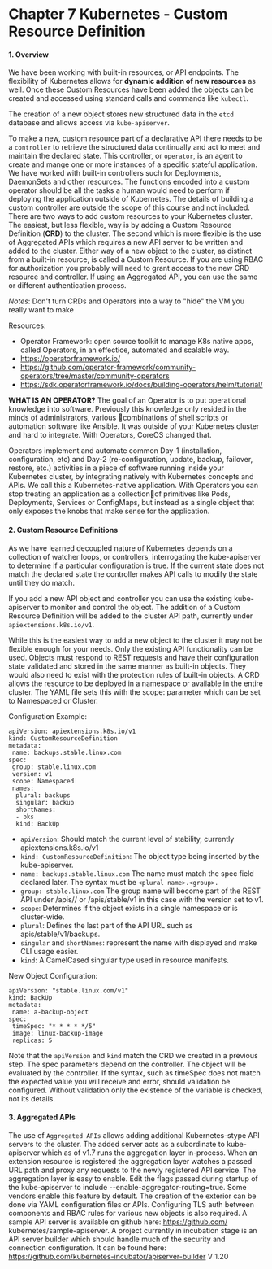 # Chapter 7 Kubernetes - Custom Resource Definition


#### 1. Overview
We have been working with built-in resources, or API endpoints. The flexibility of Kubernetes allows for **dynamic addition of
new resources** as well. Once these Custom Resources have been added the objects can be created and accessed using
standard calls and commands like `kubectl`.

The creation of a new object stores new structured data in the `etcd` database and
allows access via `kube-apiserver`.

To make a new, custom resource part of a declarative API there needs to be a `controller` to retrieve the structured data
continually and act to meet and maintain the declared state. This controller, or `operator`, is an agent to create and mange
one or more instances of a specific stateful application. We have worked with built-in controllers such for Deployments,
DaemonSets and other resources.
The functions encoded into a custom operator should be all the tasks a human would need to perform if deploying the
application outside of Kubernetes. The details of building a custom controller are outside the scope of this course and not
included.
There are two ways to add custom resources to your Kubernetes cluster. The easiest, but less flexible, way is by adding
a Custom Resource Definition (**CRD**) to the cluster. The second which is more flexible is the use of Aggregated APIs which
requires a new API server to be written and added to the cluster.
Either way of a new object to the cluster, as distinct from a built-in resource, is called a Custom Resource.
If you are using RBAC for authorization you probably will need to grant access to the new CRD resource and controller. If using
an Aggregated API, you can use the same or different authentication process.

*Notes*: Don't turn CRDs and Operators into a way to "hide" the VM you really want to make

Resources:
 - Operator Framework: open source toolkit to manage K8s native apps, called Operators, in an effectice, automated and scalable way.
- https://operatorframework.io/
- https://github.com/operator-framework/community-operators/tree/master/community-operators
- https://sdk.operatorframework.io/docs/building-operators/helm/tutorial/



**WHAT IS AN OPERATOR?**
The goal of an Operator is to put operational knowledge into software. Previously this knowledge only resided in the minds of administrators, various combinations of shell scripts or automation software like Ansible. It was outside of your Kubernetes cluster and hard to integrate. With Operators, CoreOS changed that.

Operators implement and automate common Day-1 (installation, configuration, etc) and Day-2 (re-configuration, update, backup, failover, restore, etc.) activities in a piece of software running inside your Kubernetes cluster, by integrating natively with Kubernetes concepts and APIs. We call this a Kubernetes-native application. With Operators you can stop treating an application as a collectionof primitives like Pods, Deployments, Services or ConfigMaps, but instead as a single object that only exposes the knobs that make sense for the application.


#### 2. Custom Resource Definitions

As we have learned decoupled nature of Kubernetes depends on a collection of watcher loops, or controllers, interrogating
the kube-apiserver to determine if a particular configuration is true. If the current state does not match the declared state the
controller makes API calls to modify the state until they do match.

If you add a new API object and controller you can use the
existing kube-apiserver to monitor and control the object. The addition of a Custom Resource Definition will be added to
the cluster API path, currently under `apiextensions.k8s.io/v1`.

While this is the easiest way to add a new object to the cluster it may not be flexible enough for your needs. Only the existing
API functionality can be used. Objects must respond to REST requests and have their configuration state validated and stored
in the same manner as built-in objects. They would also need to exist with the protection rules of built-in objects.
A CRD allows the resource to be deployed in a namespace or available in the entire cluster. The YAML file sets this with the
scope: parameter which can be set to Namespaced or Cluster.


Configuration Example:
```
apiVersion: apiextensions.k8s.io/v1
kind: CustomResourceDefinition
metadata:
 name: backups.stable.linux.com
spec:
 group: stable.linux.com
 version: v1
 scope: Namespaced
 names:
  plural: backups
  singular: backup
  shortNames:
  - bks
  kind: BackUp
```

- `apiVersion`: Should match the current level of stability, currently apiextensions.k8s.io/v1
- `kind: CustomResourceDefinition`: The object type being inserted by the kube-apiserver.
- `name: backups.stable.linux.com` The name must match the spec field declared later. The syntax must be ``<plural name>.<group>.``
- `group: stable.linux.com`  The group name will become part of the REST API under /apis/<group>/<version> or /apis/stable/v1 in this case with
the version set to v1.
- `scope`: Determines if the object exists in a single namespace or is cluster-wide.
- `plural`: Defines the last part of the API URL such as apis/stable/v1/backups.
- `singular` and `shortNames`: represent the name with displayed and make CLI usage easier.
- `kind`: A CamelCased singular type used in resource manifests.



New Object Configuration:
```
apiVersion: "stable.linux.com/v1"
kind: BackUp
metadata:
 name: a-backup-object
spec:
 timeSpec: "* * * * */5"
 image: linux-backup-image
 replicas: 5
```

Note that the `apiVersion` and `kind` match the CRD we created in a previous step. The spec parameters depend on the controller.
The object will be evaluated by the controller. If the syntax, such as timeSpec does not match the expected value you
will receive and error, should validation be configured. Without validation only the existence of the variable is checked, not its
details.


#### 3. Aggregated APIs
The use of `Aggregated APIs` allows adding additional Kubernetes-stype API servers to the cluster. The added server acts
as a subordinate to kube-apiserver which as of v1.7 runs the aggregation layer in-process. When an extension resource is
registered the aggregation layer watches a passed URL path and proxy any requests to the newly registered API service.
The aggregation layer is easy to enable. Edit the flags passed during startup of the kube-apiserver to include
--enable-aggregator-routing=true. Some vendors enable this feature by default.
The creation of the exterior can be done via YAML configuration files or APIs. Configuring TLS auth between components
and RBAC rules for various new objects is also required. A sample API server is available on github here: https://github.com/
kubernetes/sample-apiserver. A project currently in incubation stage is an API server builder which should handle much of
the security and connection configuration. It can be found here: https://github.com/kubernetes-incubator/apiserver-builder
V 1.20
